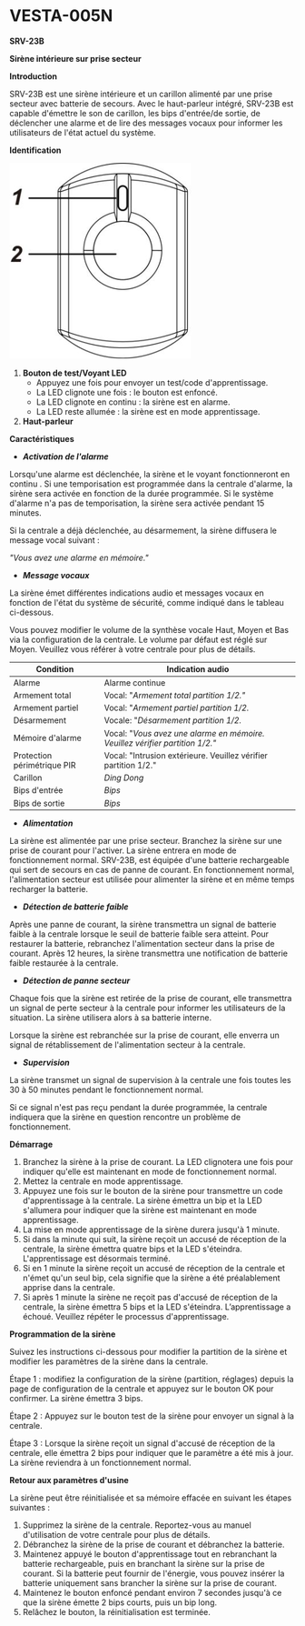 # VESTA-005N

**SRV-23B**

**Sirène intérieure sur prise secteur**

**Introduction**

SRV-23B est une sirène intérieure et un carillon alimenté par une prise secteur avec batterie de secours. Avec le haut-parleur intégré, SRV-23B est capable d'émettre le son de carillon, les bips d'entrée/de sortie, de déclencher une alarme et de lire des messages vocaux pour informer les utilisateurs de l'état actuel du système.

**Identification**

![](<.gitbook/assets/0 (20).jpeg>)

1. **Bouton de test/Voyant LED**
   * Appuyez une fois pour envoyer un test/code d'apprentissage.
   * La LED clignote une fois : le bouton est enfoncé.
   * La LED clignote en continu : la sirène est en alarme.
   * La LED reste allumée : la sirène est en mode apprentissage.
2. **Haut-parleur**

**Caractéristiques**

* _**Activation de l'alarme**_

Lorsqu'une alarme est déclenchée, la sirène et le voyant fonctionneront en continu . Si une temporisation est programmée dans la centrale d'alarme, la sirène sera activée en fonction de la durée programmée. Si le système d'alarme n'a pas de temporisation, la sirène sera activée pendant 15 minutes.

Si la centrale a déjà déclenchée, au désarmement, la sirène diffusera le message vocal suivant :

_"Vous avez une alarme en mémoire."_

* _**Message vocaux**_

La sirène émet différentes indications audio et messages vocaux en fonction de l'état du système de sécurité, comme indiqué dans le tableau ci-dessous.

Vous pouvez modifier le volume de la synthèse vocale Haut, Moyen et Bas via la configuration de la centrale. Le volume par défaut est réglé sur Moyen. Veuillez vous référer à votre centrale pour plus de détails.

| **Condition**               | **Indication audio**                                                         |
| --------------------------- | ---------------------------------------------------------------------------- |
| Alarme                      | Alarme continue                                                              |
| Armement total              | Vocal: "_Armement total partition 1/2."_                                     |
| Armement partiel            | Vocal: "_Armement partiel partition 1/2._                                    |
| Désarmement                 | Vocale: "_Désarmement partition 1/2._                                        |
| Mémoire d'alarme            | Vocal: "_Vous avez une alarme en mémoire. Veuillez vérifier partition 1/2."_ |
| Protection périmétrique PIR | Vocal: "Intrusion extérieure. Veuillez vérifier partition 1/2."              |
| Carillon                    | _Ding Dong_                                                                  |
| Bips d'entrée               | _Bips_                                                                       |
| Bips de sortie              | _Bips_                                                                       |

* _**Alimentation**_

La sirène est alimentée par une prise secteur. Branchez la sirène sur une prise de courant pour l'activer. La sirène entrera en mode de fonctionnement normal. SRV-23B, est équipée d'une batterie rechargeable qui sert de secours en cas de panne de courant. En fonctionnement normal, l'alimentation secteur est utilisée pour alimenter la sirène et en même temps recharger la batterie.

* _**Détection de batterie faible**_

Après une panne de courant, la sirène transmettra un signal de batterie faible à la centrale lorsque le seuil de batterie faible sera atteint. Pour restaurer la batterie, rebranchez l'alimentation secteur dans la prise de courant. Après 12 heures, la sirène transmettra une notification de batterie faible restaurée à la centrale.

* _**Détection de panne secteur**_

Chaque fois que la sirène est retirée de la prise de courant, elle transmettra un signal de perte secteur à la centrale pour informer les utilisateurs de la situation. La sirène utilisera alors à sa batterie interne.

Lorsque la sirène est rebranchée sur la prise de courant, elle enverra un signal de rétablissement de l'alimentation secteur à la centrale.

* _**Supervision**_

La sirène transmet un signal de supervision à la centrale une fois toutes les 30 à 50 minutes pendant le fonctionnement normal.

Si ce signal n'est pas reçu pendant la durée programmée, la centrale indiquera que la sirène en question rencontre un problème de fonctionnement.

**Démarrage**

1. Branchez la sirène à la prise de courant. La LED clignotera une fois pour indiquer qu'elle est maintenant en mode de fonctionnement normal.
2. Mettez la centrale en mode apprentissage.
3. Appuyez une fois sur le bouton de la sirène pour transmettre un code d'apprentissage à la centrale. La sirène émettra un bip et la LED s'allumera pour indiquer que la sirène est maintenant en mode apprentissage.
4. La mise en mode apprentissage de la sirène durera jusqu'à 1 minute.
5. Si dans la minute qui suit, la sirène reçoit un accusé de réception de la centrale, la sirène émettra quatre bips et la LED s'éteindra. L'apprentissage est désormais terminé.
6. Si en 1 minute la sirène reçoit un accusé de réception de la centrale et n'émet qu'un seul bip, cela signifie que la sirène a été préalablement apprise dans la centrale.
7. Si après 1 minute la sirène ne reçoit pas d'accusé de réception de la centrale, la sirène émettra 5 bips et la LED s'éteindra. L’apprentissage a échoué. Veuillez répéter le processus d'apprentissage.

**Programmation de la sirène**

Suivez les instructions ci-dessous pour modifier la partition de la sirène et modifier les paramètres de la sirène dans la centrale.

Étape 1 : modifiez la configuration de la sirène  (partition, réglages) depuis la page de configuration de la centrale et appuyez sur le bouton OK pour confirmer. La sirène émettra 3 bips.

Étape 2 : Appuyez sur le bouton test de la sirène pour envoyer un signal à la centrale.

Étape 3 : Lorsque la sirène reçoit un signal d'accusé de réception de la centrale,  elle émettra 2 bips pour indiquer que le paramètre a été mis à jour. La sirène reviendra à un fonctionnement normal.

**Retour aux paramètres d'usine**

La sirène peut être réinitialisée et sa mémoire effacée en suivant les étapes suivantes :

1. Supprimez la sirène de la centrale. Reportez-vous au manuel d'utilisation de votre centrale pour plus de détails.
2. Débranchez la sirène de la prise de courant et débranchez la batterie.
3. Maintenez appuyé le bouton d'apprentissage tout en rebranchant la batterie rechargeable, puis en branchant la sirène sur la prise de courant. Si la batterie peut fournir de l'énergie, vous pouvez insérer la batterie uniquement sans brancher la sirène sur la prise de courant.
4. Maintenez le bouton enfoncé pendant environ 7 secondes jusqu'à ce que la sirène émette 2 bips courts, puis un bip long.
5. Relâchez le bouton, la réinitialisation est terminée.
